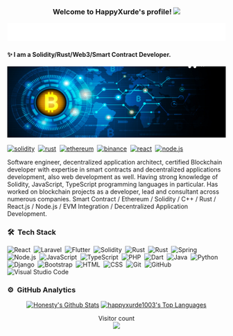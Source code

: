 <h3 align="center">
  Welcome to HappyXurde's profile!
  <img src="https://media.giphy.com/media/hvRJCLFzcasrR4ia7z/giphy.gif" width="28">
</h3>

<p align="center">
  <a href="https://github.com/happyxurde1003/"><img src="https://github.com/happyxurde1003/happyxurde1003/blob/main/happyxurde.svg"></a>
</p>

#### :sparkles: I am a Solidity/Rust/Web3/Smart Contract Developer.
![I am a JS/TS/PHP/Dart/Java Developer.](https://github.com/happyxurde1003/happyxurde1003/blob/main/happyxurde.jpg)

[![solidity](https://img.shields.io/badge/Solidity-Expert-0063b0.svg?logo=solidity&logoWidth=20)](https://github.com/happyxurde1003)&nbsp;
[![rust](https://img.shields.io/badge/Rust-Expert-0063b0.svg?logo=rust&logoWidth=20)](https://github.com/happyxurde1003)&nbsp;
[![ethereum](https://img.shields.io/badge/Ethereum-Expert-0063b0.svg?logo=ethereum&logoWidth=20)](https://github.com/happyxurde1003)&nbsp;
[![binance](https://img.shields.io/badge/Binance-Expert-fcd535.svg?logo=binance&logoWidth=20)](https://github.com/happyxurde1003)&nbsp;
[![react](https://img.shields.io/badge/React-Expert-0063b0.svg?logo=react&logoWidth=20)](https://github.com/happyxurde1003)&nbsp;
[![node.js](https://img.shields.io/badge/Node.js-Expert-26b547.svg?logo=node.js&logoWidth=20)](https://github.com/happyxurde1003)&nbsp;

Software engineer, decentralized application architect, certified Blockchain developer with expertise in smart contracts and decentralized applications development, also web development as well. Having strong knowledge of Solidity, JavaScript, TypeScript programming languages in particular. Has worked on blockchain projects as a developer, lead and consultant across numerous companies. Smart Contract / Ethereum / Solidity / C++ / Rust / React.js / Node.js / EVM Integration / Decentralized Application Development.

### 🛠 &nbsp;Tech Stack

![React](https://img.shields.io/badge/-React-05122A?style=flat&logo=react)&nbsp;
![Laravel](https://img.shields.io/badge/-Laravel-05122A?style=flat&logo=laravel)&nbsp;
![Flutter](https://img.shields.io/badge/-Flutter-05122A?style=flat&logo=flutter)&nbsp;
![Solidity](https://img.shields.io/badge/-Solidity-05122A?style=flat&logo=solidity)&nbsp;
![Rust](https://img.shields.io/badge/-Rust-05122A?style=flat&logo=rust)&nbsp;
![Rust](https://img.shields.io/badge/-Ethereum-05122A?style=flat&logo=ethereum)&nbsp;
![Spring](https://img.shields.io/badge/-Spring-05122A?style=flat&logo=spring)&nbsp;
![Node.js](https://img.shields.io/badge/-Node.js-05122A?style=flat&logo=node.js)&nbsp;
![JavaScript](https://img.shields.io/badge/-JavaScript-05122A?style=flat&logo=javascript)&nbsp;
![TypeScript](https://img.shields.io/badge/-TypeScript-05122A?style=flat&logo=typescript)&nbsp;
![PHP](https://img.shields.io/badge/-PHP-05122A?style=flat&logo=php)&nbsp;
![Dart](https://img.shields.io/badge/-Dart-05122A?style=flat&logo=dart)&nbsp;
![Java](https://img.shields.io/badge/-Java-05122A?style=flat&logo=Java&logoColor=FFA518)&nbsp;
![Python](https://img.shields.io/badge/-Python-05122A?style=flat&logo=python)&nbsp;
![Django](https://img.shields.io/badge/-Django-05122A?style=flat&logo=django&logoColor=092E20)&nbsp;
![Bootstrap](https://img.shields.io/badge/-Bootstrap-05122A?style=flat&logo=bootstrap&logoColor=563D7C)&nbsp;
![HTML](https://img.shields.io/badge/-HTML-05122A?style=flat&logo=HTML5)&nbsp;
![CSS](https://img.shields.io/badge/-CSS-05122A?style=flat&logo=CSS3&logoColor=1572B6)&nbsp;
![Git](https://img.shields.io/badge/-Git-05122A?style=flat&logo=git)&nbsp;
![GitHub](https://img.shields.io/badge/-GitHub-05122A?style=flat&logo=github)&nbsp;
![Visual Studio Code](https://img.shields.io/badge/-Visual%20Studio%20Code-05122A?style=flat&logo=visual-studio-code&logoColor=007ACC)&nbsp;


### ⚙️ &nbsp;GitHub Analytics

<p align="center">
<a href="https://github.com/anuraghazra/github-readme-stats"><img alt="Honesty's Github Stats" src="https://denvercoder1-github-readme-stats.vercel.app/api/?username=happyxurde1003&show_icons=true&count_private=true&theme=react&hide_border=true&bg_color=1F222E&title_color=F85D7F&icon_color=F8D866" height="192px"/></a>
<a href="https://github.com/anuraghazra/github-readme-stats">
  <img alt="happyxurde1003's Top Languages" src="https://github-readme-stats.vercel.app/api/top-langs/?username=happyxurde1003&langs_count=8&layout=compact&theme=react&hide_border=true&bg_color=1F222E&title_color=F85D7F&icon_color=F8D866" height="192px"/> 
</a>
</p>

<p align="center"> 
  Visitor count<br>
  <img src="https://profile-counter.glitch.me/happyxurde1003/count.svg" />
</p>
